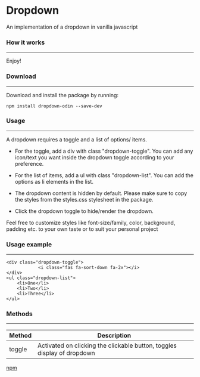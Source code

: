 # Dropdown
An implementation of a dropdown in vanilla javascript

### How it works

---


Enjoy!

### Download

---
Download and install the package by running:

    npm install dropdown-odin --save-dev
    
### Usage

---
A dropdown requires a toggle and a list of options/ items.

- For the toggle, add a div with class "dropdown-toggle". You can add any icon/text you want inside the dropdown toggle according to your preference.

- For the list of items, add a ul with class "dropdown-list". You can add the options as li elements in the list.

- The dropdown content is hidden by default. Please make sure to copy the styles from the styles.css stylesheet in the package.

- Click the dropdown toggle to hide/render the dropdown.


Feel free to customize styles like font-size/family, color, background, padding etc. to your own taste or to suit your personal project


### Usage example

---
    <div class="dropdown-toggle">
                <i class="fas fa-sort-down fa-2x"></i>
    </div>
    <ul class="dropdown-list">
        <li>One</li>
        <li>Two</li>
        <li>Three</li>
    </ul>

### Methods

---
|Method|Description|
|----|----|
|toggle|Activated on clicking the clickable button, toggles display of dropdown

[npm](https://www.npmjs.com/package/dropdown-odin)
